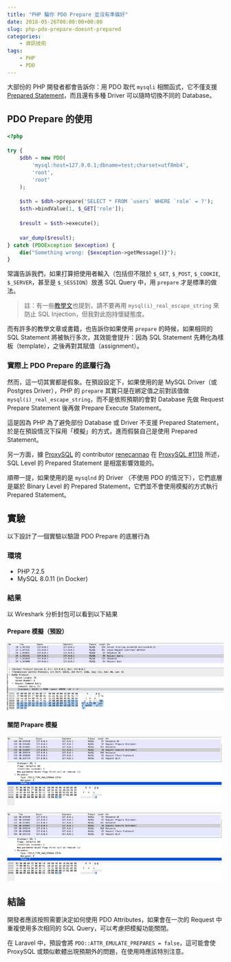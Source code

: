 ```yaml
---
title: "PHP 騙你 PDO Prepare 並沒有準備好"
date: 2018-05-26T00:00:00+00:00
slug: php-pdo-prepare-doesnt-prepared
categories:
    - 資訊技術
tags:
    - PHP
    - PDO
---
```


大部份的 PHP 開發者都會告訴你：用 PDO 取代 `mysqli` 相關函式，它不僅支援 [Prepared Statement](https://en.wikipedia.org/wiki/Prepared_statement)，而且還有多種 Driver 可以隨時切換不同的 Database。

## PDO Prepare 的使用

```php
<?php

try {
    $dbh = new PDO(
        'mysql:host=127.0.0.1;dbname=test;charset=utf8mb4',
        'root',
        'root'
    );

    $sth = $dbh->prepare('SELECT * FROM `users` WHERE `role` = ?');
    $sth->bindValue(1, $_GET['role']);

    $result = $sth->execute();

    var_dump($result);
} catch (PDOException $exception) {
    die("Something wrong: {$exception->getMessage()}");
}
```

常識告訴我們，如果打算把使用者輸入（包括但不限於 `$_GET`, `$_POST`, `$_COOKIE`, `$_SERVER`，甚至是 `$_SESSION`）放進 SQL Query 中，用 `prepare` 才是標準的做法。

> 註：有一些[教學文](https://web.archive.org/web/20171107192133/https://blog.csdn.net/hornedreaper1988/article/details/43520257)也提到，請不要再用 `mysql(i)_real_escape_string` 來防止 SQL Injection，但我對此抱持懷疑態度。

而有許多的教學文章或書籍，也告訴你如果使用 `prepare` 的時候，如果相同的 SQL Statement 將被執行多次，其效能會提升：因為 SQL Statement 先轉化為樣板（template），之後再對其賦值（assignment）。

### 實際上 PDO Prepare 的底層行為

然而，這一切其實都是假象。在預設設定下，如果使用的是 MySQL Driver（或 Postgres Driver），PHP 的 `prepare` 其實只是在綁定值之前對該值做 `mysql(i)_real_escape_string`，而不是依照預期的會對 Database 先做 Request Prepare Statement 後再做 Prepare Execute Statement。

這是因為 PHP 為了避免部份 Database 或 Driver 不支援 Prepared Statement，於是在預設情況下採用「模擬」的方式，進而假裝自己是使用 Prepared Statement。

另一方面，據 [ProxySQL](https://github.com/sysown/proxysql) 的 contributor [renecannao](https://github.com/renecannao) 在 [ProxySQL #1118](https://github.com/sysown/proxysql/issues/1118#issuecomment-319585127) 所述，SQL Level 的 Prepared Statement 是相當影響效能的。

順帶一提，如果使用的是 `mysqlnd` 的 Driver （不使用 PDO 的情況下），它們底層是屬於 Binary Level 的 Prepared Statement，它們並不會使用模擬的方式執行 Prepared Statement。

## 實驗

以下設計了一個實驗以驗證 PDO Prepare 的底層行為

### 環境

- PHP 7.2.5
- MySQL 8.0.11 (in Docker)

### 結果

以 Wireshark 分析封包可以看到以下結果

#### Prepare 模擬（預設）

![當 PDO::ATTR_EMULATE_PREPARES = true 時（預設）](1_88qQ75DSIHslkFd1bOFXhA.png)

#### 關閉 Prapare 模擬

![Request Prepare Statement](1_Jl1fnWIPZuW9t86afveahg.png)

![Rquest Execute Statement](1_Jl1fnWIPZuW9t86afveahg.png)

## 結論

開發者應該按照需要決定如何使用 PDO Attributes，如果會在一次的 Request 中重複使用多次相同的 SQL Query，可以考慮把模擬功能關閉。

在 Laravel 中，預設會將 `PDO::ATTR_EMULATE_PREPARES = false`，這可能會使 ProxySQL 或類似軟體出現預期外的問題，在使用時應該特別注意。